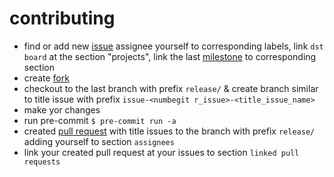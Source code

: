 # contributing

* find or add new [issue](https://docs.github.com/en/github/managing-your-work-on-github/creating-an-issue)
  assignee yourself to corresponding labels, link `dst board` at the section "projects", link the last [milestone](https://docs.github.com/en/github/managing-your-work-on-github/about-milestones) to corresponding section
* create [fork](https://docs.github.com/en/github/getting-started-with-github/fork-a-repo)
* checkout to the last branch with prefix `release/` & create branch similar to title issue with prefix `issue-<numbegit r_issue>-<title_issue_name>`
* make yor changes
* run pre-commit `$ pre-commit run -a`
* created [pull request](https://docs.github.com/en/github/collaborating-with-issues-and-pull-requests/creating-a-pull-request) with title issues to the branch with prefix `release/` adding yourself to section `assignees`
* link your created pull request at your issues to section `linked pull requests`